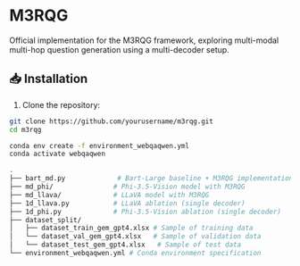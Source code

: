 # M3RQG

Official implementation for the M3RQG framework, exploring multi-modal multi-hop question generation using a multi-decoder setup.

## 📥 Installation

1. Clone the repository:
```bash
git clone https://github.com/yourusername/m3rqg.git
cd m3rqg

conda env create -f environment_webqaqwen.yml
conda activate webqaqwen

.
├── bart_md.py             # Bart-Large baseline + M3RQG implementation
├── md_phi/               # Phi-3.5-Vision model with M3RQG
├── md_llava/             # LLaVA model with M3RQG
├── 1d_llava.py           # LLaVA ablation (single decoder)
├── 1d_phi.py             # Phi-3.5-Vision ablation (single decoder)
├── dataset_split/
│   ├── dataset_train_gem_gpt4.xlsx # Sample of training data
│   └── dataset_val_gem_gpt4.xlsx   # Sample of validation data
│   └── dataset_test_gem_gpt4.xlsx   # Sample of test data
└── environment_webqaqwen.yml # Conda environment specification
